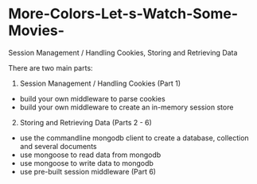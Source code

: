 # More-Colors-Let-s-Watch-Some-Movies-
Session Management / Handling Cookies, Storing and Retrieving Data



There are two main parts:

1. Session Management / Handling Cookies (Part 1)
* build your own middleware to parse cookies
* build your own middleware to create an in-memory session store

2. Storing and Retrieving Data (Parts 2 - 6)
* use the commandline mongodb client to create a database, collection and several documents
* use mongoose to read data from mongodb
* use mongoose to write data to mongodb
* use pre-built session middleware (Part 6)
